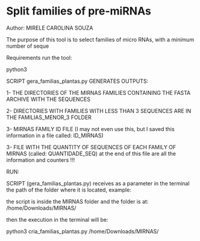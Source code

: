 # Split families of pre-miRNAs

Author: MIRELE CAROLINA SOUZA

The purpose of this tool is to select families of micro RNAs, with a minimum number of seque

Requirements run the tool:

python3

SCRIPT gera_familias_plantas.py GENERATES OUTPUTS:

1- THE DIRECTORIES OF THE MIRNAS FAMILIES CONTAINING THE FASTA ARCHIVE WITH THE SEQUENCES

2- DIRECTORIES WITH FAMILIES WITH LESS THAN 3 SEQUENCES ARE IN THE FAMILIAS_MENOR_3 FOLDER

3- MIRNAS FAMILY ID FILE (I may not even use this, but I saved this information in a file called: ID_MIRNAS)

3- FILE WITH THE QUANTITY OF SEQUENCES OF EACH FAMILY OF MIRNAS (called: QUANTIDADE_SEQ) at the end of this file are all the information and counters !!!

RUN:

SCRIPT (gera_familias_plantas.py) receives as a parameter in the terminal the path of the folder where it is located, example:

the script is inside the MIRNAS folder and the folder is at: /home/Downloads/MIRNAS/

then the execution in the terminal will be:

python3 cria_familias_plantas.py /home/Downloads/MIRNAS/
